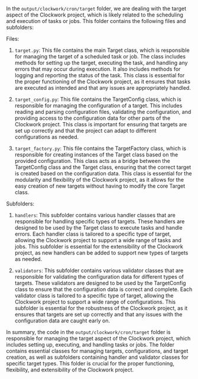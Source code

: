 In the `output/clockwork/cron/target` folder, we are dealing with the target aspect of the Clockwork project, which is likely related to the scheduling and execution of tasks or jobs. This folder contains the following files and subfolders:

Files:

1. `target.py`: This file contains the main Target class, which is responsible for managing the target of a scheduled task or job. The class includes methods for setting up the target, executing the task, and handling any errors that may occur during execution. It also includes methods for logging and reporting the status of the task. This class is essential for the proper functioning of the Clockwork project, as it ensures that tasks are executed as intended and that any issues are appropriately handled.

2. `target_config.py`: This file contains the TargetConfig class, which is responsible for managing the configuration of a target. This includes reading and parsing configuration files, validating the configuration, and providing access to the configuration data for other parts of the Clockwork project. This class is important for ensuring that targets are set up correctly and that the project can adapt to different configurations as needed.

3. `target_factory.py`: This file contains the TargetFactory class, which is responsible for creating instances of the Target class based on the provided configuration. This class acts as a bridge between the TargetConfig class and the Target class, ensuring that the correct target is created based on the configuration data. This class is essential for the modularity and flexibility of the Clockwork project, as it allows for the easy creation of new targets without having to modify the core Target class.

Subfolders:

1. `handlers`: This subfolder contains various handler classes that are responsible for handling specific types of targets. These handlers are designed to be used by the Target class to execute tasks and handle errors. Each handler class is tailored to a specific type of target, allowing the Clockwork project to support a wide range of tasks and jobs. This subfolder is essential for the extensibility of the Clockwork project, as new handlers can be added to support new types of targets as needed.

2. `validators`: This subfolder contains various validator classes that are responsible for validating the configuration data for different types of targets. These validators are designed to be used by the TargetConfig class to ensure that the configuration data is correct and complete. Each validator class is tailored to a specific type of target, allowing the Clockwork project to support a wide range of configurations. This subfolder is essential for the robustness of the Clockwork project, as it ensures that targets are set up correctly and that any issues with the configuration data are caught early on.

In summary, the code in the `output/clockwork/cron/target` folder is responsible for managing the target aspect of the Clockwork project, which includes setting up, executing, and handling tasks or jobs. The folder contains essential classes for managing targets, configurations, and target creation, as well as subfolders containing handler and validator classes for specific target types. This folder is crucial for the proper functioning, flexibility, and extensibility of the Clockwork project.
